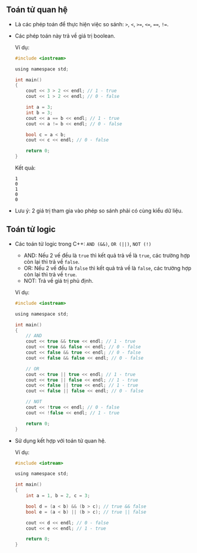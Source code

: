 ##  Toán tử quan hệ
- Là các phép toán để thực hiện việc so sánh: `>`, `<`, `>=`, `<=`, `==`, `!=`.
- Các phép toán này trả về giá trị boolean.

    Ví dụ:
    ```c
    #include <iostream>

    using namespace std;

    int main()
    {
        cout << 3 > 2 << endl; // 1 - true
        cout << 1 > 2 << endl; // 0 - false

        int a = 3;
        int b = 3;
        cout << a == b << endl; // 1 - true
        cout << a != b << endl; // 0 - false

        bool c = a < b;
        cout << c << endl; // 0 - false

        return 0;
    }
    ```
    Kết quả:
    ```
    1
    0
    1
    0
    0
    ```
- Lưu ý: 2 giá trị tham gia vào phép so sánh phải có cùng kiểu dữ liệu.

##  Toán tử logic
-  Các toán tử logic trong C++: `AND (&&)`, `OR (||)`, `NOT (!)`
    - AND: Nếu 2 vế đều là `true` thì kết quả trả về là `true`, các trường hợp còn lại thì trả về `false`.
    - OR: Nếu 2 vế đều là `false` thì kết quả trả về là `false`, các trường hợp còn lại thì trả về `true`.
    - NOT: Trả về giá trị phủ định.

    Ví dụ:
    ```c
    #include <iostream>

    using namespace std;

    int main()
    {
        // AND
        cout << true && true << endl; // 1 - true
        cout << true && false << endl; // 0 - false
        cout << false && true << endl; // 0 - false
        cout << false && false << endl; // 0 - false

        // OR
        cout << true || true << endl; // 1 - true
        cout << true || false << endl; // 1 - true
        cout << false || true << endl; // 1 - true
        cout << false || false << endl; // 0 - false

        // NOT
        cout << !true << endl; // 0 - false
        cout << !false << endl; // 1 - true

        return 0;
    }
    ```
- Sử dụng kết hợp với toán tử quan hệ.

    Ví dụ:
    ```c
    #include <iotream>

    using namespace std;

    int main()
    {
        int a = 1, b = 2, c = 3;

        bool d = (a < b) && (b > c); // true && false
        bool e = (a < b) || (b > c); // true || false

        cout << d << endl; // 0 - false
        cout << e << endl; // 1 - true

        return 0;
    }
    ```
